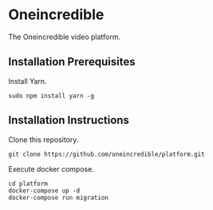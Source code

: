 # Oneincredible

The Oneincredible video platform.

## Installation Prerequisites

Install Yarn.
```
sudo npm install yarn -g
```

## Installation Instructions

Clone this repository.
```
git clone https://github.com/oneincredible/platform.git
```

Execute docker compose.

```
cd platform
docker-compose up -d
docker-compose run migration
```
